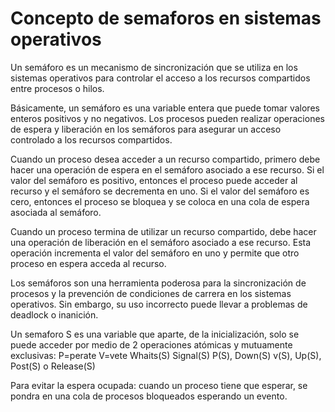 # Concepto de semaforos en sistemas operativos

Un semáforo es un mecanismo de sincronización que se utiliza en los sistemas operativos para controlar el acceso a los recursos compartidos entre procesos o hilos.

Básicamente, un semáforo es una variable entera que puede tomar valores enteros positivos y no negativos. Los procesos pueden realizar operaciones de espera y liberación en los semáforos para asegurar un acceso controlado a los recursos compartidos.

Cuando un proceso desea acceder a un recurso compartido, primero debe hacer una operación de espera en el semáforo asociado a ese recurso. Si el valor del semáforo es positivo, entonces el proceso puede acceder al recurso y el semáforo se decrementa en uno. Si el valor del semáforo es cero, entonces el proceso se bloquea y se coloca en una cola de espera asociada al semáforo.

Cuando un proceso termina de utilizar un recurso compartido, debe hacer una operación de liberación en el semáforo asociado a ese recurso. Esta operación incrementa el valor del semáforo en uno y permite que otro proceso en espera acceda al recurso.

Los semáforos son una herramienta poderosa para la sincronización de procesos y la prevención de condiciones de carrera en los sistemas operativos. Sin embargo, su uso incorrecto puede llevar a problemas de deadlock o inanición.

Un semaforo S es una variable que aparte, de la inicialización, solo se puede acceder por medio de 2 operaciones atómicas y mutuamente exclusivas: 
P=perate                                    V=vete
Whaits(S)                                   Signal(S)
P(S), Down(S)                                v(S), Up(S), Post(S) o Release(S)

Para evitar la espera ocupada: cuando un proceso tiene que esperar, se pondra en una cola de procesos bloqueados esperando un evento.
